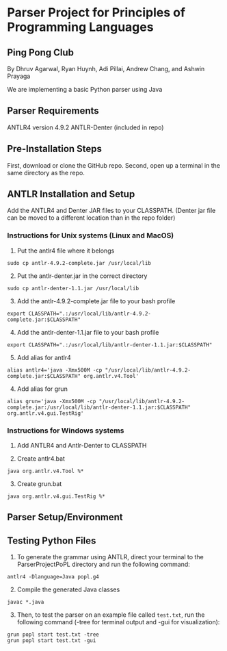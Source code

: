 # Parser Project for Principles of Programming Languages

## Ping Pong Club

By Dhruv Agarwal, Ryan Huynh, Adi Pillai, Andrew Chang, and Ashwin Prayaga

We are implementing a basic Python parser using Java

## Parser Requirements
ANTLR4 version 4.9.2
ANTLR-Denter (included in repo)

## Pre-Installation Steps
First, download or clone the GitHub repo.
Second, open up a terminal in the same directory as the repo.

## ANTLR Installation and Setup
Add the ANTLR4 and Denter JAR files to your CLASSPATH. (Denter jar file can be moved to a different location than in the repo folder) 

### Instructions for Unix systems (Linux and MacOS)
1. Put the antlr4 file where it belongs
```
sudo cp antlr-4.9.2-complete.jar /usr/local/lib
```

2. Put the antlr-denter.jar in the correct directory
```
sudo cp antlr-denter-1.1.jar /usr/local/lib
```

3. Add the antlr-4.9.2-complete.jar file to your bash profile
```
export CLASSPATH=".:/usr/local/lib/antlr-4.9.2-complete.jar:$CLASSPATH"
```

4. Add the antlr-denter-1.1.jar file to your bash profile
```
export CLASSPATH=".:/usr/local/lib/antlr-denter-1.1.jar:$CLASSPATH"
```

5. Add alias for antlr4
```
alias antlr4='java -Xmx500M -cp "/usr/local/lib/antlr-4.9.2-complete.jar:$CLASSPATH" org.antlr.v4.Tool'
```

4. Add alias for grun
```
alias grun='java -Xmx500M -cp "/usr/local/lib/antlr-4.9.2-complete.jar:/usr/local/lib/antlr-denter-1.1.jar:$CLASSPATH" org.antlr.v4.gui.TestRig'
```

### Instructions for Windows systems
1. Add ANTLR4 and Antlr-Denter to CLASSPATH

2. Create antlr4.bat
```
java org.antlr.v4.Tool %*
```

3. Create grun.bat
```
java org.antlr.v4.gui.TestRig %*
```

## Parser Setup/Environment


## Testing Python Files
1. To generate the grammar using ANTLR, direct your terminal to the ParserProjectPoPL directory and run the following command:
```
antlr4 -Dlanguage=Java popl.g4
```
2. Compile the generated Java classes
```
javac *.java
```

3. Then, to test the parser on an example file called ```test.txt```, run the following command (-tree for terminal output and -gui for visualization):
```
grun popl start test.txt -tree
grun popl start test.txt -gui
```
